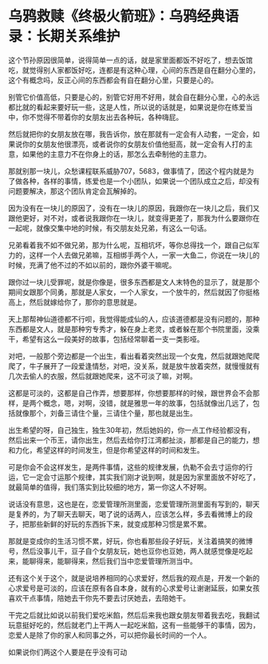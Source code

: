 # 乌鸦救赎《终极火箭班》：乌鸦经典语录：长期关系维护

这个节孙原因很简单，说得简单一点的话，就是家里面都饭不好吃了，想去饭馆吃，就觉得别人家都饭好吃，连都是有这种心理，心间的东西是自在翻分心里的，这个有概念吗，反正心间的东西都会有自在翻分心里，只要是心的。

别管它价值高低，只要是心的，别管它好用不好用，就会自在翻分心里，心的永远都比就的看起来要好玩一些，这是人性，所以说的话就是，如果说是你在练爱当中，你不觉得不带着你的女朋友出去各种玩，各种嗨屁。

然后就把你的女朋友放在哪，我告诉你，放在那就有一定会有人动套，一定会，如果说你的女朋友他很漂亮，或者说你的女朋友价值他挺高，就一定会有人打的主意，如果他的主意力不在你身上的话，那怎么去牵制他的主意力。

那就别那一块儿，众愁课程联系威胁707，5683，做事情了，团这个程内就是为了做各种，各样的事情，练爱也是一个小团队，如果说一个团队成立之后，却没有问题要解决，那这个团队肯定会瓦解掉的。

因为没有在一块儿的原因了，没有在一块儿的原因，我跟你在一块儿之后，我们又跟他更好，对不对，或者说我跟你在一块儿，就变得更差了，那我为什么要跟你在一起呢，就像交集中地的时候，有交朋友处兄弟，有这么一句话。

兄弟看着我不如不做兄弟，那为什么呢，互相坑坏，等你总得找一个，跟自己似军力的，这样一个人去做兄弟嘛，互相绑手两个人，一家一大鱼二，你说在一块儿的时候，充满了他不过的不如以前的，跟你外婆干嘛呢。

跟你过一块儿受罪呢，就是你像是，很多东西都是文人末特色的显示了，就是那个期间女跟那个同勇，那就是人家女，一个人家女，一个放牛的，然后就因了你挺格高上，然后就嫁给你了，那你的意思就是。

天上那帮神仙道德都不行呗，我觉得能成仙的人，应该道德都是没有问题的，那种东西都是文人，就是那种穷专秀才，躲在身上老灵，或者躲在那个书院里面，没乘干，希望有这么一段美好的故事，包括经常聊着一支一类影哑。

对吧，一般那个旁边都是一个出生，看出看着突然出现一个女鬼，然后就跟她爬爬爬了，牛子展开了一段爱逢情愁，对吧，没关系，就是放牛放着突然，就慢慢就有几次去偷人的衣服，然后就跟她爬来，这不可淡了嘛，对啊。

这都是可淡的，这都是自己作弄，想要那样，你想要那样的时候，跟世界会不会那样，是两个概念，嗯，对啊，没错，就是雅思一年的故事，包括就像出几远了，包括就像那个，刘备三请住个量，三请住个量，那也就是出生。

出生希望的呀，自己独生，独生30年初，然后她妈的，你一点工作经验都没有，然后出来一个币王，请你出生，然后去给你打江湾都扯淡，那都是自己的能力，想和力化，希望这样的时间发生，但是你希望这样的时间和发生。

可是你会不会这样发生，是两件事情，这些的规律发展，仇勒不会去寸运你的行运，它一定会寸运那个规律，其实我们刚才说到啊，就是因为家里面放不好吃了，就最简单的值得，我们落实到比较细的地方，第一你这人不好啊。

说话没有意思，这也是在，恋爱管理所测里面，恋爱管理所测里面有写到的，聊天是复养的，为了聊天去聊天，喝了说的话两人，应该怎么样，多去看微博上的段子，把那些新鲜的好玩的东西拆下来，就变成那种习惯是累不累。

那就是变成你的生活习惯不累，好玩，你也看那些段子好玩，关注着搞笑的微博号，然后没事儿干，豆子自个女朋友玩，她也豆你也豆她，两人就感觉像是吃起来，能聊得来，能聊得来，然后我们当中恋爱管理所测当中。

还有这个关于这个，就是说培养相同的心求爱好，然后我的观点是，开发一个新的心求爱号是可淡的，应该在原有各自本身，就有的心求爱号让谢谢延辰，如果女孩喜欢干点事情，陪她去干你先不要去讨厌她去，去陪她干。

干完之后就比如说以前我们爱吃米餡，然后后来我也跟女朋友带着我去吃，我翻试玩意挺好吃的，然后就老门上干两人一起吃米餡，这有一些能够干的事情，因为，恋爱人是除了你的家人和同事之外，可以把你最长时间的一个人。

如果说你们两这个人要是在乎没有可动